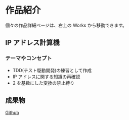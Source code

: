 # 作品紹介

個々の作品詳細ページは、右上の Works から移動できます。

## IP アドレス計算機

### テーマやコンセプト

- TDD(テスト駆動開発)の練習として作成
- IP アドレスに関する知識の再確認
- 2 を基数にした変換の禁止縛り

## 成果物

[Github](https://github.com/na2na-p/calc-ip-address)
